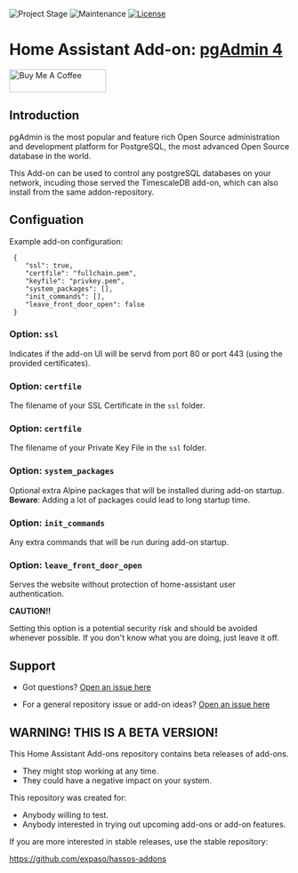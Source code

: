 ![Project Stage][project-stage-shield]
![Maintenance][maintenance-shield]
[![License][license-shield]](https://github.com/expaso/hassos-addon-pgadmin4/blob/main/LICENSE)

# Home Assistant Add-on: [pgAdmin 4](https://www.pgadmin.org/)

<a href="https://www.buymeacoffee.com/expaso" target="_blank"><img src="https://cdn.buymeacoffee.com/buttons/default-orange.png" alt="Buy Me A Coffee" height="41" width="174"></a>

## Introduction

pgAdmin is the most popular and feature rich Open Source administration and development platform for PostgreSQL, the most advanced Open Source database in the world.

This Add-on can be used to control any postgreSQL databases on your network, incuding those served the TimescaleDB add-on, which can also install from the same addon-repository.

## Configuation

Example add-on configuration:

```
 {
    "ssl": true,
    "certfile": "fullchain.pem",
    "keyfile": "privkey.pem",
    "system_packages": [],
    "init_commands": [],
    "leave_front_door_open": false
 }
```

### Option: `ssl`

Indicates if the add-on UI will be servd from port 80 or port 443 (using the provided certificates).

### Option: `certfile`

The filename of your SSL Certificate in the `ssl` folder.

### Option: `certfile`

The filename of your Private Key File in the `ssl` folder.

### Option: `system_packages`

Optional extra Alpine packages that will be installed during add-on startup.
**Beware**: Adding a lot of packages could lead to long startup time.

### Option: `init_commands`

Any extra commands that will be run during add-on startup.

### Option: `leave_front_door_open`

Serves the website without protection of home-assistant user authentication.

**CAUTION!!**

Setting this option is a potential security risk and should be avoided whenever possible.
If you don't know what you are doing, just leave it off.

## Support

- Got questions?
  [Open an issue here][issues]

- For a general repository issue or add-on ideas? [Open an issue here][repo-issues]

[issues]: https://github.com/expaso/hassos-addon-pgadmin4/issues
[repo-issues]: https://github.com/expaso/hassos-addons/issues


## WARNING! THIS IS A BETA VERSION!

This Home Assistant Add-ons repository contains beta releases of add-ons.

- They might stop working at any time.
- They could have a negative impact on your system.

This repository was created for:

- Anybody willing to test.
- Anybody interested in trying out upcoming add-ons or add-on features.

If you are more interested in stable releases, use the stable repository:

<https://github.com/expaso/hassos-addons>


[project-stage-shield]: https://img.shields.io/badge/project%20stage-production%20ready-brightgreen.svg
[release-shield]: https://img.shields.io/badge/version-v3.2.0-RC1-blue.svg
[release]: https://github.com/expaso/hassos-addon-pgadmin4/tree/v3.2.0-RC1
[license-shield]: https://img.shields.io/github/license/expaso/hassos-addon-pgAdmin4.svg
[maintenance-shield]: https://img.shields.io/maintenance/yes/2024.svg